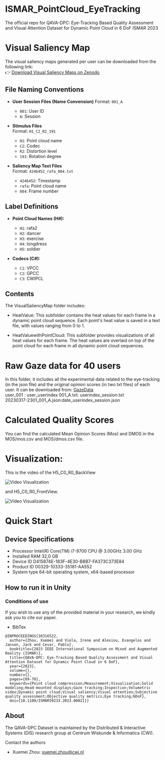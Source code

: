 # ISMAR_PointCloud_EyeTracking
The official repo for QAVA-DPC: Eye-Tracking Based Quality Assessment and Visual Attention Dataset for Dynamic Point Cloud in 6 DoF ISMAR 2023
# Visual Saliency Map 
The visual saliency maps generated per user can be downloaded from the following link:  
👉 [Download Visual Saliency Maps on Zenodo](https://zenodo.org/records/10996417)

## File Naming Conventions

- **User Session Files (Name Convension)**
  Format: `001_A`  
  - `001`: User ID  
  - `A`: Session

- **Stimulus Files**  
  Format: `H1_C2_R2_191`  
  - `H1`: Point cloud name  
  - `C2`: Codec   
  - `R2`: Distortion level  
  - `191`: Rotation degree

- **Saliency Map Text Files**  
  Format: `4246452_rafa_084.txt`  
  - `4246452`: Timestamp  
  - `rafa`: Point cloud name  
  - `084`: Frame number

## Label Definitions

- **Point Cloud Names (H\#):**  
  - `H1`: rafa2  
  - `H2`: dancer  
  - `H3`: exercise  
  - `H4`: longdress  
  - `H5`: soldier

- **Codecs (C\#):**  
  - `C1`: VPCC  
  - `C2`: GPCC  
  - `C3`: CWIPCL

## Contents
The VisualSaliencyMap folder includes:
- HeatValue:
This subfolder contains the heat values for each frame in a dynamic point cloud sequence. Each point's heat value is saved in a text file, with values ranging from 0 to 1.

- HeatValuewithPointCloud:
This subfolder provides visualizations of all heat values for each frame. The heat values are overlaid on top of the point cloud for each frame in all dynamic point cloud sequences.

# Raw Gaze data for 40 users
In this folder, it includes all the experimental data related to the eye-tracking (in the json file) and the original opinion scores (in two txt files) of each user. It can be downloaded from: [GazeData](https://zenodo.org/records/10996417)  
user_001 : user_userindex
001_A.txt: userindex_session.txt  
20230317-2301_001_A.json:date_userindex_session.json

# Calculated Quality Scores
You can find the calculated Mean Opinion Scores (Mos) and DMOS in the MOS/mos.csv and MOS/dmos.csv file.


# Visualization:
This is the video of the H5_C0_R0_BackView  

![Video Visualization](https://github.com/cwi-dis/ISMAR_PointCloud_EyeTracking/blob/main/video/H5_C0_R0_BackView-ezgif.com-crop.gif)   



and H5_C0_R0_FrontView.  

![Video Visualization](https://github.com/cwi-dis/ISMAR_PointCloud_EyeTracking/blob/main/video/H5_C0_R0_FrontView-ezgif.com-crop.gif)  

# Quick Start
## Device Specifications
- Processor	Intel(R) Core(TM) i7-9700 CPU @ 3.00GHz   3.00 GHz
- Installed RAM	32,0 GB
- Device ID	D415874E-183F-4E30-B8B7-FA373C373E84
- Product ID	00329-10333-35181-AA552
- System type	64-bit operating system, x64-based processor
## How to run it in Unity



### Conditions of use

If you wish to use any of the provided material in your research, we kindly ask you to cite our paper.
- BibTex
```
@INPROCEEDINGS{10316522,
  author={Zhou, Xuemei and Viola, Irene and Alexiou, Evangelos and Jansen, Jack and Cesar, Pablo},
  booktitle={2023 IEEE International Symposium on Mixed and Augmented Reality (ISMAR)}, 
  title={QAVA-DPC: Eye-Tracking Based Quality Assessment and Visual Attention Dataset for Dynamic Point Cloud in 6 DoF}, 
  year={2023},
  volume={},
  number={},
  pages={69-78},
  keywords={Point cloud compression;Measurement;Visualization;Solid modeling;Head-mounted displays;Gaze tracking;Inspection;Volumetric video;Dynamic point cloud;Visual saliency;Visual attention;Subjective quality assessment;Objective quality metrics;Eye tracking;6DoF},
  doi={10.1109/ISMAR59233.2023.00021}}
```
## About 
The QAVA-DPC Dataset is maintained by the Distributed & Interactive Systems (DIS) research group at Centrum Wiskunde & Informatica (CWI).

Contact the authors
- Xuemei Zhou: xuemei.zhou@cwi.nl
